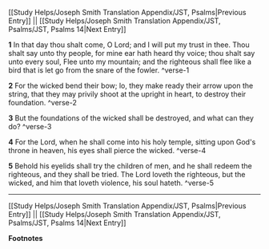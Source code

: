 [[Study Helps/Joseph Smith Translation Appendix/JST, Psalms|Previous Entry]]  ||  [[Study Helps/Joseph Smith Translation Appendix/JST, Psalms/JST, Psalms 14|Next Entry]]

**1**  In that day thou shalt come, O Lord; and I will put my trust in thee. Thou shalt say unto thy people, for mine ear hath heard thy voice; thou shalt say unto every soul, Flee unto my mountain; and the righteous shall flee like a bird that is let go from the snare of the fowler. ^verse-1

**2**  For the wicked bend their bow; lo, they make ready their arrow upon the string, that they may privily shoot at the upright in heart, to destroy their foundation. ^verse-2

**3**  But the foundations of the wicked shall be destroyed, and what can they do? ^verse-3

**4**  For the Lord, when he shall come into his holy temple, sitting upon God's throne in heaven, his eyes shall pierce the wicked. ^verse-4

**5**  Behold his eyelids shall try the children of men, and he shall redeem the righteous, and they shall be tried. The Lord loveth the righteous, but the wicked, and him that loveth violence, his soul hateth. ^verse-5


---
[[Study Helps/Joseph Smith Translation Appendix/JST, Psalms|Previous Entry]]  ||  [[Study Helps/Joseph Smith Translation Appendix/JST, Psalms/JST, Psalms 14|Next Entry]]


**Footnotes**

